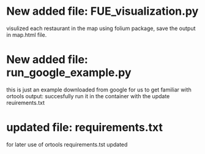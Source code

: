 # New added file: FUE_visualization.py
  visulized each restaurant in the map using folium package, save the output in map.html file.

# New added file: run_google_example.py
  this is just an example downloaded from google for us to get familiar with ortools
  output: succesfully run it in the container with the update reuirements.txt

# updated file: requirements.txt
  for later use of ortools requirements.tst updated

